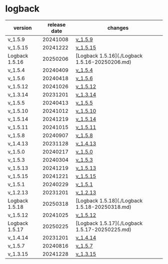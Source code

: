 # logback	


|version|release date|changes|
|---|---|---|
|v_1.5.9|20241008|[v_1.5.9](./v_1.5.9-20241008.md)|
|v_1.5.15|20241222|[v_1.5.15](./v_1.5.15-20241222.md)|
|Logback 1.5.16|20250206|[Logback 1.5.16](./Logback 1.5.16-20250206.md)|
|v_1.5.4|20240409|[v_1.5.4](./v_1.5.4-20240409.md)|
|v_1.5.6|20240418|[v_1.5.6](./v_1.5.6-20240418.md)|
|v_1.5.12|20241026|[v_1.5.12](./v_1.5.12-20241026.md)|
|v_1.3.14|20231201|[v_1.3.14](./v_1.3.14-20231201.md)|
|v_1.5.5|20240413|[v_1.5.5](./v_1.5.5-20240413.md)|
|v_1.5.10|20241012|[v_1.5.10](./v_1.5.10-20241012.md)|
|v_1.5.14|20241219|[v_1.5.14](./v_1.5.14-20241219.md)|
|v_1.5.11|20241015|[v_1.5.11](./v_1.5.11-20241015.md)|
|v_1.5.8|20240907|[v_1.5.8](./v_1.5.8-20240907.md)|
|v_1.4.13|20231128|[v_1.4.13](./v_1.4.13-20231128.md)|
|v_1.5.0|20240217|[v_1.5.0](./v_1.5.0-20240217.md)|
|v_1.5.3|20240304|[v_1.5.3](./v_1.5.3-20240304.md)|
|v_1.5.13|20241219|[v_1.5.13](./v_1.5.13-20241219.md)|
|v_1.5.15|20241221|[v_1.5.15](./v_1.5.15-20241221.md)|
|v_1.5.1|20240229|[v_1.5.1](./v_1.5.1-20240229.md)|
|v_1.2.13|20231201|[v_1.2.13](./v_1.2.13-20231201.md)|
|Logback 1.5.18|20250318|[Logback 1.5.18](./Logback 1.5.18-20250318.md)|
|v_1.5.12|20241025|[v_1.5.12](./v_1.5.12-20241025.md)|
|Logback 1.5.17|20250225|[Logback 1.5.17](./Logback 1.5.17-20250225.md)|
|v_1.4.14|20231201|[v_1.4.14](./v_1.4.14-20231201.md)|
|v_1.5.7|20240816|[v_1.5.7](./v_1.5.7-20240816.md)|
|v_1.3.15|20241228|[v_1.3.15](./v_1.3.15-20241228.md)|
